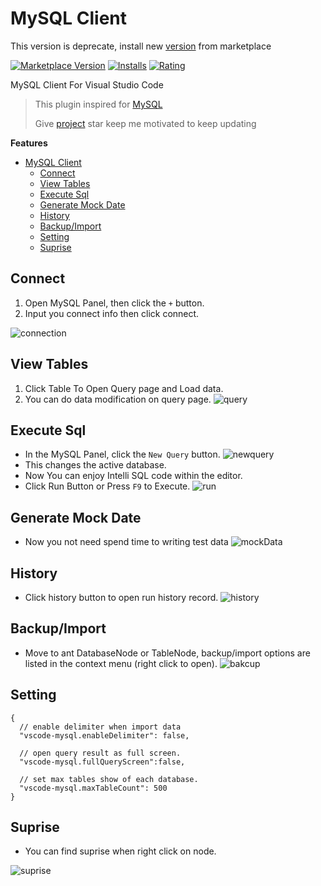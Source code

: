 # MySQL Client

This version is deprecate, install new [version](https://marketplace.visualstudio.com/items?itemName=cweijan.vscode-mysql-client2) from marketplace

[![Marketplace Version](https://vsmarketplacebadge.apphb.com/version-short/cweijan.vscode-mysql-client.svg)](https://marketplace.visualstudio.com/items?itemName=cweijan.vscode-mysql-client) [![Installs](https://vsmarketplacebadge.apphb.com/installs-short/cweijan.vscode-mysql-client.svg)](https://marketplace.visualstudio.com/items?itemName=cweijan.vscode-mysql-client) [![Rating](https://vsmarketplacebadge.apphb.com/rating-short/cweijan.vscode-mysql-client.svg)](https://marketplace.visualstudio.com/items?itemName=cweijan.vscode-mysql-client) 

MySQL Client For Visual Studio Code


> This plugin inspired for [MySQL](https://github.com/formulahendry/vscode-mysql)
> 
> Give [project](https://github.com/cweijan/vscode-mysql) star keep me motivated to keep updating

**Features**

- [MySQL Client](#mysql-client)
  - [Connect](#connect)
  - [View Tables](#view-tables)
  - [Execute Sql](#execute-sql)
  - [Generate Mock Date](#generate-mock-date)
  - [History](#history)
  - [Backup/Import](#backupimport)
  - [Setting](#setting)
  - [Suprise](#suprise)

## Connect

1. Open MySQL Panel, then click the `+` button.
2. Input you connect info then click connect.

![connection](images/connection.jpg)

## View Tables

1. Click Table To Open Query page and Load data.
2. You can do data modification on query page.
![query](images/QueryTable.jpg)

## Execute Sql

* In the MySQL Panel, click the `New Query` button.
![newquery](images/newquery.jpg)
* This changes the active database.
* Now You can enjoy Intelli SQL code within the editor.
* Click Run Button or Press `F9` to Execute.
![run](images/run.jpg)

## Generate Mock Date
- Now you not need spend time to writing test data
![mockData](images/mockData.png)

## History
- Click history button to open run history record.
![history](images/history.jpg)

## Backup/Import

* Move to ant DatabaseNode or TableNode, backup/import options are listed in the context menu (right click to open).
![bakcup](images/Backup.jpg)

## Setting

```jsonc
{
  // enable delimiter when import data
  "vscode-mysql.enableDelimiter": false,
  
  // open query result as full screen.
  "vscode-mysql.fullQueryScreen":false,

  // set max tables show of each database.
  "vscode-mysql.maxTableCount": 500
}
```

## Suprise
* You can find suprise when right click on node.

![suprise](images/surprise.jpg)
